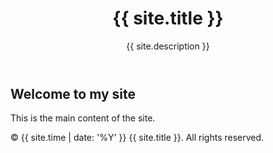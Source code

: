 <!DOCTYPE html>
<html lang="en">
<head>
    <meta charset="UTF-8">
    <meta name="viewport" content="width=device-width, initial-scale=1.0">
    <title>{{ site.title }}</title>
</head>
<body>
    <header>
        <h1>{{ site.title }}</h1>
        <p>{{ site.description }}</p>
    </header>
    <main>
        <h2>Welcome to my site</h2>
        <p>This is the main content of the site.</p>
    </main>
    <footer>
        <p>&copy; {{ site.time | date: '%Y' }} {{ site.title }}. All rights reserved.</p>
    </footer>
</body>
</html>
